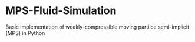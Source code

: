 # MPS-Fluid-Simulation
Basic implementation of weakly-compressible moving partilce semi-implicit (MPS) in Python
